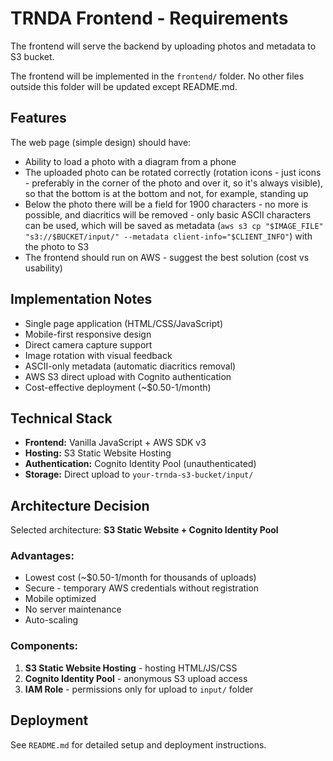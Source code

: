 # TRNDA Frontend - Requirements

The frontend will serve the backend by uploading photos and metadata to S3 bucket.

The frontend will be implemented in the `frontend/` folder. No other files outside this folder will be updated except README.md.

## Features

The web page (simple design) should have:

- Ability to load a photo with a diagram from a phone
- The uploaded photo can be rotated correctly (rotation icons - just icons - preferably in the corner of the photo and over it, so it's always visible), so that the bottom is at the bottom and not, for example, standing up
- Below the photo there will be a field for 1900 characters - no more is possible, and diacritics will be removed - only basic ASCII characters can be used, which will be saved as metadata (`aws s3 cp "$IMAGE_FILE" "s3://$BUCKET/input/" --metadata client-info="$CLIENT_INFO"`) with the photo to S3
- The frontend should run on AWS - suggest the best solution (cost vs usability)

## Implementation Notes

- Single page application (HTML/CSS/JavaScript)
- Mobile-first responsive design
- Direct camera capture support
- Image rotation with visual feedback
- ASCII-only metadata (automatic diacritics removal)
- AWS S3 direct upload with Cognito authentication
- Cost-effective deployment (~$0.50-1/month)

## Technical Stack

- **Frontend:** Vanilla JavaScript + AWS SDK v3
- **Hosting:** S3 Static Website Hosting
- **Authentication:** Cognito Identity Pool (unauthenticated)
- **Storage:** Direct upload to `your-trnda-s3-bucket/input/`

## Architecture Decision

Selected architecture: **S3 Static Website + Cognito Identity Pool**

### Advantages:
- Lowest cost (~$0.50-1/month for thousands of uploads)
- Secure - temporary AWS credentials without registration
- Mobile optimized
- No server maintenance
- Auto-scaling

### Components:
1. **S3 Static Website Hosting** - hosting HTML/JS/CSS
2. **Cognito Identity Pool** - anonymous S3 upload access
3. **IAM Role** - permissions only for upload to `input/` folder

## Deployment

See `README.md` for detailed setup and deployment instructions.
